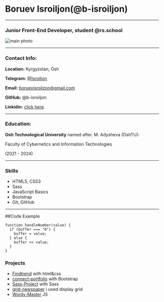 # Boruev Isroiljon(@b-isroiljon)
***
### Junior Front-End Developer, student @rs.school
![main photo](./main.jpg)
***
### Contact Info:
**Location:** Kyrgyzstan, Osh

**Telegram:** [@Isroiljon](https://t.me/lsrailjan)

**Email:** boruevisroilzon@gmail.com

**GitHub:** @b-isroiljon

**Linkidin:**  [click here](linkedin.com/in/isroilzhon-boruev-a33826260).

***
### Education:

**Osh Technological University** named after. M. Adysheva (OshTU):

Faculty of Cybernetics and Information Technologies

(2021 - 2024)

***

### Skills
- HTML5, CSS3
- Sass 
- JavaScript Basics
- Bootstrap
- Git, GitHub
***

##Code Example
```
function handleNumber(value) {
  if (buffer === "0") {
    buffer = value;
  } else {
    buffer += value;
  }
}
```
### Projects
- [Findtrend](https://b-isroiljon.github.io/findtrend/) with html&css
- [connect-portfolio](https://b-isroiljon.github.io/connect-portfolio-page/) with Bootstrap
- [Sass-Project](https://b-isroiljon.github.io/Sass-project/) with Sass
- [grid-newspaper](https://b-isroiljon.github.io/grid-newspaper/) i used display grid
- [Wordy-Master](https://b-isroiljon.github.io/wordy-master/) JS

